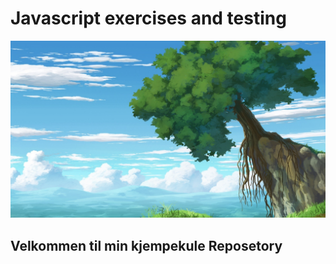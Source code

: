 # Javascript exercises and testing
![Alt text](bilder/wallhaven-k9x521_1280x720.png)

## Velkommen til min kjempekule Reposetory

